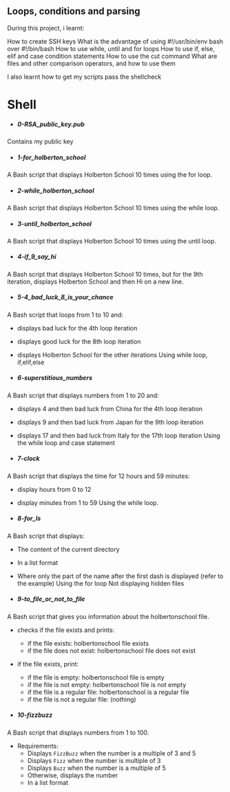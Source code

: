 ## Loops, conditions and parsing

During this project, i learnt:

How to create SSH keys
What is the advantage of using #!/usr/bin/env bash over #!/bin/bash
How to use while, until and for loops
How to use if, else, elif and case condition statements
How to use the cut command
What are files and other comparison operators, and how to use them

I also learnt how to get my scripts pass the shellcheck


# Shell

- ##### 0-RSA_public_key.pub
Contains my public key

- ##### 1-for_holberton_school
A Bash script that displays Holberton School 10 times using the for loop.

- ##### 2-while_holberton_school
A Bash script that displays Holberton School 10 times using the while loop.

- ##### 3-until_holberton_school
A Bash script that displays Holberton School 10 times using the until loop.

- ##### 4-if_9_say_hi
A  Bash script that displays Holberton School 10 times, but for the 9th
 iteration, displays Holberton School and then Hi on a new line.

- ##### 5-4_bad_luck_8_is_your_chance
A  Bash script that loops from 1 to 10 and:
   - displays bad luck for the 4th loop iteration
   - displays good luck for the 8th loop iteration
   - displays Holberton School for the other iterations
Using while loop, if,elif,else

- ##### 6-superstitious_numbers
A Bash script that displays numbers from 1 to 20 and:
  - displays 4 and then bad luck from China for the 4th loop iteration
  - displays 9 and then bad luck from Japan for the 9th loop iteration
  - displays 17 and then bad luck from Italy for the 17th loop iteration
Using the while loop and case statement

- ##### 7-clock
A Bash script that displays the time for 12 hours and 59 minutes:
  - display hours from 0 to 12
  - display minutes from 1 to 59
Using the while loop.

- ##### 8-for_ls
A Bash script that displays:
  - The content of the current directory
  - In a list format
  - Where only the part of the name after the first dash is displayed
   (refer to the example)
Using the for loop
Not displaying hidden files

- ##### 9-to_file_or_not_to_file
A Bash script that gives you information about the holbertonschool file.
  - checks if the file exists and prints:
    - if the file exists: holbertonschool file exists
    - if the file does not exist: holbertonschool file does not exist
  - if the file exists, print:
    - if the file is empty: holbertonschool file is empty
    - if the file is not empty: holbertonschool file is not empty
    - if the file is a regular file: holbertonschool is a regular file
    - if the file is not a regular file: (nothing)

- ##### 10-fizzbuzz
A Bash script that displays numbers from 1 to 100.
- Requirements:<br>
	- Displays `FizzBuzz` when the number is a multiple of 3 and 5<br>
	- Displays `Fizz` when the number is multiple of 3<br>
	- Displays `Buzz` when the number is a multiple of 5<br>
	- Otherwise, displays the number<br>
	- In a list format
